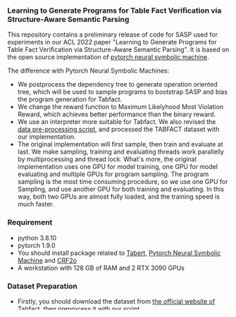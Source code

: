 ### Learning to Generate Programs for Table Fact Verification via Structure-Aware Semantic Parsing
This repository contains a preliminary release of code for SASP used for experiments in our ACL 2022 paper "Learning to Generate Programs for Table Fact Verification via Structure-Aware Semantic Parsing". It is based on the open source implementation of [pytorch neural symbolic machine](https://github.com/pcyin/pytorch_neural_symbolic_machines).

The difference with Pytorch Neural Symbolic Machines:
- We postprocess the dependency tree to generate operation oriented tree, which will be used to sample programs to bootstrap SASP and bias the program generation for Tabfact. 
- We change the reward function to Maximum Likelyhood Most Violation Reward, which achieves better performance than the binary reward.
- We use an interpreter more suitable for Tabfact. We also revised the [data pre-processing script](https://github.com/crazydonkey200/neural-symbolic-machines/blob/master/table/wtq/preprocess.py), and processed the TABFACT dataset with our implementation.
- The original implementation will first sample, then train and evaluate at last. We make sampling, training and evaluating threads work parallelly by multiprocessing and thread lock. What's more, the original implementation uses one GPU for model training, one GPU for model evaluating and multiple GPUs for program sampling. The program sampling is the most time consuming procedure, so we use one GPU for Sampling, and use another GPU for both training and evaluating. In this way, both two GPUs are almost fully loaded, and the training speed is much faster.

### Requirement
- python 3.8.10
- pytorch 1.9.0
- You should install package related to [Tabert](https://github.com/facebookresearch/TaBERT), [Pytorch Neural Symbolic Machine](https://github.com/pcyin/pytorch_neural_symbolic_machines) and [CRF2o](https://github.com/yzhangcs/parser)
- A workstation with 128 GB of RAM and 2 RTX 3090 GPUs

### Dataset Preparation
- Firstly, you should download the dataset from [the official website of Tabfact](https://tabfact.github.io/), then preprocess it with our script SASP/table/tabfact/preprocess_example.py. Or just use the preprocessed data under SASP/data/tabfact/data_shard
- Secondly, generate the operation oriented tree with the script SASP/table/tabfact/gen_with_func.py, or just use processed data inside data/tabfact/data_shard
- Thirdly, sample some examples in our paper to bootstrap SASP with the script SASP/table/random_explore.py. Or just download [saved_program.jsonl](https://drive.google.com/file/d/1Gh4B66NWZ6rVGo8Oir2YJSfNBRmE2uIb/view?usp=sharing), and put it into data/tabfact/

### Training
Run the following command under SASP/:
```
python -m table.experiments train --seed=0 --cuda --config=data/config/config.vanilla_bert.json --work-dir=runs/demo_run --extra-config='{}'

```
It will take around 20 hours.

### Testing
Run the following command under SASP/:
```
python -m table.experiments test --cuda --eval-batch-size=128 --eval-beam-size=4 --save-decode-to=runs/demo_run/test_result.json --model=./runs/demo_run/model.best.bin --test-file=data/tabfact/data_shard/test.jsonl --extra-config='{}'
```
You can also download our [trained model](https://drive.google.com/file/d/1TyleYW54hLJp8ZaC13vD33BJQnVPvbnF/view?usp=sharing), and put it into runs/demo_run for testing.

### Reference
Please consider citing the following papers if you are using our codebase.
```
@incollection{NIPS2018_8204,
title = {Memory Augmented Policy Optimization for Program Synthesis and Semantic Parsing},
author = {Liang, Chen and Norouzi, Mohammad and Berant, Jonathan and Le, Quoc V and Lao, Ni},
booktitle = {Advances in Neural Information Processing Systems 31},
editor = {S. Bengio and H. Wallach and H. Larochelle and K. Grauman and N. Cesa-Bianchi and R. Garnett},
pages = {10015--10027},
year = {2018},
publisher = {Curran Associates, Inc.},
url = {http://papers.nips.cc/paper/8204-memory-augmented-policy-optimization-for-program-synthesis-and-semantic-parsing.pdf}
}

@inproceedings{liang2017neural,
  title={Neural Symbolic Machines: Learning Semantic Parsers on Freebase with Weak Supervision},
  author={Liang, Chen and Berant, Jonathan and Le, Quoc and Forbus, Kenneth D and Lao, Ni},
  booktitle={Proceedings of the 55th Annual Meeting of the Association for Computational Linguistics (Volume 1: Long Papers)},
  volume={1},
  pages={23--33},
  year={2017}
}

@inproceedings{yin20acl,
    title = {Ta{BERT}: Pretraining for Joint Understanding of Textual and Tabular Data},
    author = {Pengcheng Yin and Graham Neubig and Wen-tau Yih and Sebastian Riedel},
    booktitle = {Annual Conference of the Association for Computational Linguistics (ACL)},
    month = {July},
    year = {2020}
}
```
